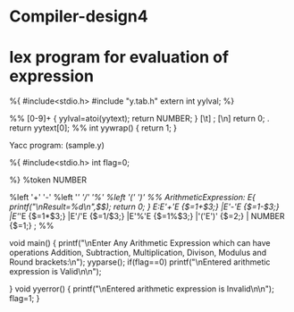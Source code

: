 # Compiler-design4
# lex program for evaluation of expression
%{
#include<stdio.h>
#include "y.tab.h"
extern int yylval;
%}

%%
[0-9]+ {
          yylval=atoi(yytext);
          return NUMBER;
       }
[\t] ;
[\n] return 0;
. return yytext[0];
%%
int yywrap()
{
return 1;
}


Yacc program: (sample.y)

%{
    #include<stdio.h>
    int flag=0;
   
%}
%token NUMBER

%left '+' '-'
%left '*' '/' '%'
%left '(' ')'
%%
ArithmeticExpression: E{
         printf("\nResult=%d\n",$$);
         return 0;
        }
E:E'+'E {$$=$1+$3;}
 |E'-'E {$$=$1-$3;}
 |E'*'E {$$=$1*$3;}
 |E'/'E {$$=$1/$3;}
 |E'%'E {$$=$1%$3;}
 |'('E')' {$$=$2;}
 | NUMBER {$$=$1;}
;
%%

void main()
{
   printf("\nEnter Any Arithmetic Expression which can have operations Addition, Subtraction, Multiplication, Divison, Modulus and Round brackets:\n");
   yyparse();
  if(flag==0)
   printf("\nEntered arithmetic expression is Valid\n\n");
 
}
void yyerror()
{
   printf("\nEntered arithmetic expression is Invalid\n\n");
   flag=1;
}
